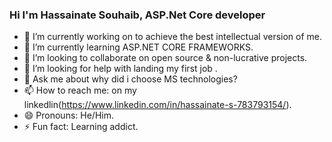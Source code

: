 ### Hi I'm Hassainate Souhaib, ASP.Net Core developer

- 🔭 I’m currently working on to achieve the best intellectual version of me.
- 🌱 I’m currently learning ASP.NET CORE FRAMEWORKS.
- 👯 I’m looking to collaborate on open source & non-lucrative projects.
- 🤔 I’m looking for help with landing my first job .
- 💬 Ask me about why did i choose MS technologies?
- 📫 How to reach me: on my linkedlin(https://www.linkedin.com/in/hassainate-s-783793154/).
- 😄 Pronouns: He/Him.
- ⚡ Fun fact: Learning addict. 

